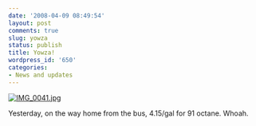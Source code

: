 ```yaml
---
date: '2008-04-09 08:49:54'
layout: post
comments: true
slug: yowza
status: publish
title: Yowza!
wordpress_id: '650'
categories:
- News and updates
---
```





[![IMG_0041.jpg](http://fnord.phfactor.net/wp-photos/thumb.20080409-084954-1.jpg)](http://fnord.phfactor.net/wp-photos/20080409-084954-1.jpg)


Yesterday, on the way home from the bus, 4.15/gal for 91 octane. Whoah.
